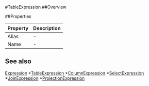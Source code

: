 #TableExpression
##Overview



##Properties
<table class="table table-condensed table-bordered">
    <thead>
<tr>
<th>Property</th>
<th>Description</th>
</tr>
</thead>
<tbody>
<tr><td>Alias</td><td> - </td></tr>
<tr><td>Name</td><td> - </td></tr>
</tbody></table>



## See also

[Expression](Expression.html)
*[TableExpression](TableExpression.html)
*[ColumnExpression](ColumnExpression.html)
*[SelectExpression](SelectExpression.html)
*[JoinExpression](JoinExpression.html)
*[ProjectionExpression](ProjectionExpression.html)